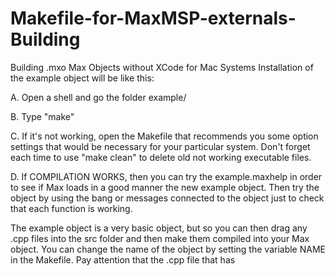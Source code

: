 Makefile-for-MaxMSP-externals-Building
======================================

  Building .mxo Max Objects without XCode for Mac Systems
  Installation of the example object will be like this:
  
  A. Open a shell and go the folder example/
  
  B. Type "make"
  
  C. If it's not working, open the Makefile that recommends 
  you some option settings that would be necessary for your 
  particular system. Don't forget each time to use "make clean" 
  to delete old not working executable files. 
  
  D. If COMPILATION WORKS, then you can try the example.maxhelp in 
  order to see if Max loads in a good manner the new example object. 
  Then try the object by using the bang or messages connected to the 
  object just to check that each function is working.
	
  The example object is a very basic object, but so you can then drag
  any .cpp files into the src folder and then make them compiled into your 
  Max object. You can change the name of the object by setting the variable 
  NAME in the Makefile. Pay attention that the .cpp file that has 
  
  

